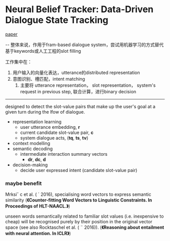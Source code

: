 #  Neural Belief Tracker: Data-Driven Dialogue State Tracking

[paper](https://arxiv.org/pdf/1606.03777v2.pdf)

--
整体来说，作用于fram-based dialogue system，尝试用机器学习的方式替代基于keywords或人工工程的slot filling

工作集中在：

1. 用户输入的向量化表达，utterance的distributed representation
2. 意图识别、槽匹配，intent matching 
	1. 主要将 utterance representation， slot representation， system's request in previous step, 联合计算，进行binary decision

---

designed to detect the slot-value pairs that make up the user's goal at a given turn during the lfow of dialogue.


+ representation learning 
	+ user utterance embedding, **r**  
	+ current candidate slot-value pair, **c**
	+ system dialogue acts, (**tq**, **ts**, **tv**)
+ context modelling 
+ semantic decoding 
	+ intermediate interaction summary vectors 
		+ **dr**, **dc**, **d**
+ decision-making
	+ decide user expressed intent (candidate slot-value pair)

	
### maybe benefit
 Mrksiˇ c et al. ( ´ 2016), specialising word vectors to express semantic similarity (**《Counter-fitting Word Vectors to Linguistic Constraints. In Proceedings of HLT-NAACL.》**)
 
 unseen words semantically related to familiar slot values (i.e. inexpensive to cheap) will be recognised purely by their position in the original vector space (see also
Rocktaschel et al. ( ¨ 2016)).  (**《Reasoning about entailment with neural attention. In ICLR》**)